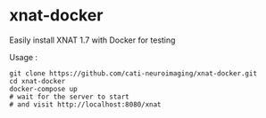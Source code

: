 # xnat-docker
Easily install XNAT 1.7 with Docker for testing

Usage :
```
git clone https://github.com/cati-neuroimaging/xnat-docker.git
cd xnat-docker
docker-compose up
# wait for the server to start
# and visit http://localhost:8080/xnat
```
